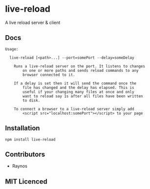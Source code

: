 # live-reload

A live reload server & client

## Docs

```
Usage:

  live-reload [<path>...] --port=somePort --delay=someDelay

    Runs a live-reload server on the port. It listens to changes
        on one or more paths and sends reload commands to any 
        browser connected to it.

    If a delay is set then it will send the command once the
        file has changed and the delay has elapsed. This is
        useful if your changing many files at once and only
        want to reload say 1s after all files have been written
        to disk.

    To connect a browser to a live-reload server simply add
        <script src="localhost:somePort"></script> to your page
```

## Installation

`npm install live-reload`

## Contributors

 - Raynos

## MIT Licenced
